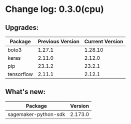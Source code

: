 # Change log: 0.3.0(cpu)

## Upgrades: 

Package | Previous Version | Current Version
---|---|---
boto3|1.27.1|1.28.10
keras|2.11.0|2.12.0
pip|23.1.2|23.2.1
tensorflow|2.11.1|2.12.1

## What's new: 

Package | Version 
---|---
sagemaker-python-sdk|2.173.0
